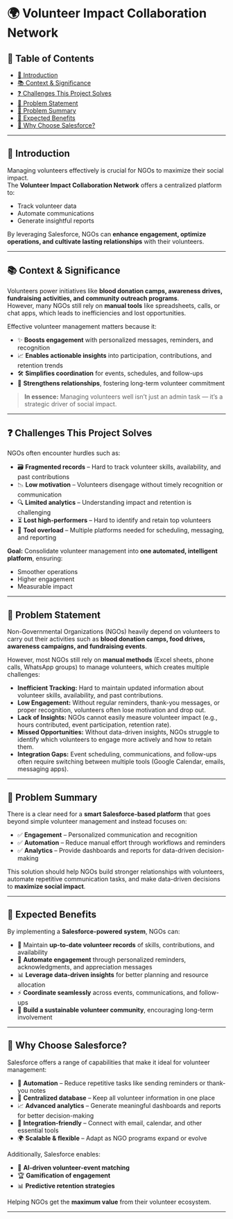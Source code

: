 # 🌍 Volunteer Impact Collaboration Network

## 📑 Table of Contents
- [🔎 Introduction](#-introduction)
- [📚 Context & Significance](#-context--significance)
- [❓ Challenges This Project Solves](#-challenges-this-project-solves)
- [📌 Problem Statement](#-problem-statement)
- [🎯 Problem Summary](#-problem-summary)
- [🌟 Expected Benefits](#-expected-benefits)
- [🚀 Why Choose Salesforce?](#-why-choose-salesforce)

---

## 🔎 Introduction

Managing volunteers effectively is crucial for NGOs to maximize their social impact.  
The **Volunteer Impact Collaboration Network** offers a centralized platform to:

- Track volunteer data  
- Automate communications  
- Generate insightful reports  

By leveraging Salesforce, NGOs can **enhance engagement, optimize operations, and cultivate lasting relationships** with their volunteers.

---

## 📚 Context & Significance

Volunteers power initiatives like **blood donation camps, awareness drives, fundraising activities, and community outreach programs**.  
However, many NGOs still rely on **manual tools** like spreadsheets, calls, or chat apps, which leads to inefficiencies and lost opportunities.

Effective volunteer management matters because it:

- ✨ **Boosts engagement** with personalized messages, reminders, and recognition  
- 📈 **Enables actionable insights** into participation, contributions, and retention trends  
- 🛠 **Simplifies coordination** for events, schedules, and follow-ups  
- 🤝 **Strengthens relationships**, fostering long-term volunteer commitment  

> **In essence:** Managing volunteers well isn’t just an admin task — it’s a strategic driver of social impact.

---

## ❓ Challenges This Project Solves

NGOs often encounter hurdles such as:

- 🗃 **Fragmented records** – Hard to track volunteer skills, availability, and past contributions  
- 📉 **Low motivation** – Volunteers disengage without timely recognition or communication  
- 🔍 **Limited analytics** – Understanding impact and retention is challenging  
- ⏳ **Lost high-performers** – Hard to identify and retain top volunteers  
- 🔗 **Tool overload** – Multiple platforms needed for scheduling, messaging, and reporting  

**Goal:** Consolidate volunteer management into **one automated, intelligent platform**, ensuring:

- Smoother operations  
- Higher engagement  
- Measurable impact  

---

## 📌 Problem Statement

Non-Governmental Organizations (NGOs) heavily depend on volunteers to carry out their activities such as **blood donation camps, food drives, awareness campaigns, and fundraising events**.  

However, most NGOs still rely on **manual methods** (Excel sheets, phone calls, WhatsApp groups) to manage volunteers, which creates multiple challenges:

- **Inefficient Tracking:** Hard to maintain updated information about volunteer skills, availability, and past contributions.  
- **Low Engagement:** Without regular reminders, thank-you messages, or proper recognition, volunteers often lose motivation and drop out.  
- **Lack of Insights:** NGOs cannot easily measure volunteer impact (e.g., hours contributed, event participation, retention rate).  
- **Missed Opportunities:** Without data-driven insights, NGOs struggle to identify which volunteers to engage more actively and how to retain them.  
- **Integration Gaps:** Event scheduling, communications, and follow-ups often require switching between multiple tools (Google Calendar, emails, messaging apps).  

---

## 🎯 Problem Summary

There is a clear need for a **smart Salesforce-based platform** that goes beyond simple volunteer management and instead focuses on:

- ✅ **Engagement** – Personalized communication and recognition  
- ✅ **Automation** – Reduce manual effort through workflows and reminders  
- ✅ **Analytics** – Provide dashboards and reports for data-driven decision-making  

This solution should help NGOs build stronger relationships with volunteers, automate repetitive communication tasks, and make data-driven decisions to **maximize social impact**.

---

## 🌟 Expected Benefits

By implementing a **Salesforce-powered system**, NGOs can:

- 📌 Maintain **up-to-date volunteer records** of skills, contributions, and availability  
- 💌 **Automate engagement** through personalized reminders, acknowledgments, and appreciation messages  
- 📊 **Leverage data-driven insights** for better planning and resource allocation  
- ⚡ **Coordinate seamlessly** across events, communications, and follow-ups  
- 🌱 **Build a sustainable volunteer community**, encouraging long-term involvement  

---

## 🚀 Why Choose Salesforce?

Salesforce offers a range of capabilities that make it ideal for volunteer management:

- 🤖 **Automation** – Reduce repetitive tasks like sending reminders or thank-you notes  
- 📂 **Centralized database** – Keep all volunteer information in one place  
- 📈 **Advanced analytics** – Generate meaningful dashboards and reports for better decision-making  
- 🔗 **Integration-friendly** – Connect with email, calendar, and other essential tools  
- 🌍 **Scalable & flexible** – Adapt as NGO programs expand or evolve  

Additionally, Salesforce enables:

- 🔮 **AI-driven volunteer-event matching**  
- 🏆 **Gamification of engagement**  
- 📊 **Predictive retention strategies**  

Helping NGOs get the **maximum value** from their volunteer ecosystem.

---

